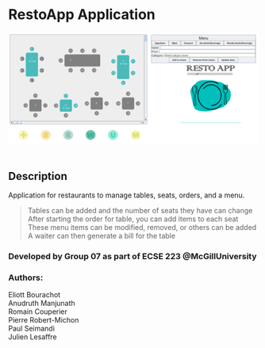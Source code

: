 # RestoApp Application

![RestoAppLogo](https://github.com/eliottbourachot/RestoApp/blob/master/RestoAppScreenshot.png)  

## Description  
Application for restaurants to manage tables, seats, orders, and a menu.  
> Tables can be added and the number of seats they have can change  
> After starting the order for table, you can add items to each seat  
> These menu items can be modified, removed, or others can be added  
> A waiter can then generate a bill for the table  

### Developed by Group 07 as part of ECSE 223 @McGillUniversity  
### Authors: 
   Eliott Bourachot  
   Anudruth Manjunath  
   Romain Couperier  
   Pierre Robert-Michon  
   Paul Seimandi  
   Julien Lesaffre  

